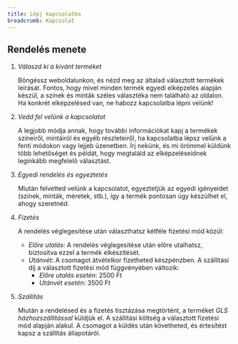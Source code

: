 ```yaml
---
title: Lépj kapcsolatba
breadcrumb: Kapcsolat
---
```


## Rendelés menete

1. *Válaszd ki a kívánt terméket*

   Böngéssz weboldalunkon, és nézd meg az általad választott termékek leírását. Fontos, hogy mivel minden termék egyedi elképzelés alapján készül, a színek és minták széles választéka nem található az oldalon. Ha konkrét elképzelésed van, ne habozz kapcsolatba lépni velünk!

2. *Vedd fel velünk a kapcsolatot*

   A legjobb módja annak, hogy további információkat kapj a termékek színeiről, mintáiról és egyéb részleteiről, ha kapcsolatba lépsz velünk a fenti módokon vagy lejjeb üzenetben. Írj nekünk, és mi örömmel küldünk több lehetőséget és példát, hogy megtaláld az elképzeléseidnek leginkább megfelelő választást.

3. *Egyedi rendelés és egyeztetés*

   Miután felvetted velünk a kapcsolatot, egyeztetjük az egyedi igényeidet (színek, minták, méretek, stb.), így a termék pontosan úgy készülhet el, ahogy szeretnéd.

4. *Fizetés*

   A rendelés véglegesítése után választhatsz kétféle fizetési mód közül:
   - *Előre utalás*: A rendelés véglegesítése után előre utalhatsz, biztosítva ezzel a termék elkészítését.
   - *Utánvét*: A csomagot átvételkor fizetheted készpénzben.
   A szállítási díj a választott fizetési mód függvényében változik:
     - *Előre utalás esetén*: 2500 Ft
     - *Utánvét esetén*: 3500 Ft

5. *Szállítás*

   Miután a rendelésed és a fizetés tisztázása megtörtént, a terméket *GLS házhozszállítással* küldjük el. A szállítási költség a választott fizetési mód alapján alakul. A csomagot a küldés után követheted, és értesítést kapsz a szállítás állapotáról.
